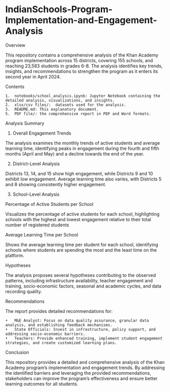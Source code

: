 # IndianSchools-Program-Implementation-and-Engagement-Analysis


Overview

This repository contains a comprehensive analysis of the Khan Academy program implementation across 15 districts, covering 155 schools, and reaching 23,583 students in grades 6-8. The analysis identifies key trends, insights, and recommendations to strengthen the program as it enters its second year in April 2024.

Contents

	1.	notebooks/school_analysis.ipynb: Jupyter Notebook containing the detailed analysis, visualizations, and insights.
	2.	xlsx/csv files/:  datasets used for the analysis.
	3.	README.md: This explanatory document.
	5.	PDF file/: the comprehensive report in PDF and Word formats.

Analysis Summary

1. Overall Engagement Trends

The analysis examines the monthly trends of active students and average learning time, identifying peaks in engagement during the fourth and fifth months (April and May) and a decline towards the end of the year.

2. District-Level Analysis

Districts 13, 14, and 15 show high engagement, while Districts 9 and 10 exhibit low engagement. Average learning time also varies, with Districts 5 and 8 showing consistently higher engagement.

3. School-Level Analysis

Percentage of Active Students per School

Visualizes the percentage of active students for each school, highlighting schools with the highest and lowest engagement relative to their total number of registered students

Average Learning Time per School

Shows the average learning time per student for each school, identifying schools where students are spending the most and the least time on the platform.

Hypotheses

The analysis proposes several hypotheses contributing to the observed patterns, including infrastructure availability, teacher engagement and training, socio-economic factors, seasonal and academic cycles, and data recording quality.

Recommendations

The report provides detailed recommendations for:

	•	M&E Analyst: Focus on data quality assurance, granular data analysis, and establishing feedback mechanisms.
	•	State Officials: Invest in infrastructure, policy support, and addressing socio-economic barriers.
	•	Teachers: Provide enhanced training, implement student engagement strategies, and create customized learning plans.

 Conclusion

This repository provides a detailed and comprehensive analysis of the Khan Academy program’s implementation and engagement trends. By addressing the identified barriers and leveraging the provided recommendations, stakeholders can improve the program’s effectiveness and ensure better learning outcomes for all students.
